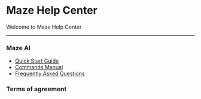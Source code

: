 # Maze Help Center

Welcome to Maze Help Center

------

### Maze AI

- [Quick Start Guide](ai/quick-start-guide.md)
- [Commands Manual](ai/commands-manual.md)
- [Frequently Asked Questions](ai/FAQ.md)

### Terms of agreement
